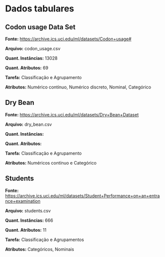 # Dados tabulares

## Codon usage Data Set

**Fonte:** https://archive.ics.uci.edu/ml/datasets/Codon+usage#

**Arquivo:** codon_usage.csv

**Quant. Instâncias:** 13028

**Quant. Atributos:** 69

**Tarefa:** Classificação e Agrupamento

**Atributos:** Numérico contínuo, Numérico discreto, Nominal, Categórico

## Dry Bean

**Fonte:** https://archive.ics.uci.edu/ml/datasets/Dry+Bean+Dataset

**Arquivo:** dry_bean.csv

**Quant. Instâncias:** 

**Quant. Atributos:** 

**Tarefa:** Classificação e Agrupamento

**Atributos:** Numéricos contínuo e Categórico


## Students

**Fonte:** https://archive.ics.uci.edu/ml/datasets/Student+Performance+on+an+entrance+examination

**Arquivo:** students.csv

**Quant. Instâncias:** 666

**Quant. Atributos:** 11

**Tarefa:** Classificação e Agrupamentos

**Atributos:** Categóricos, Nominais

